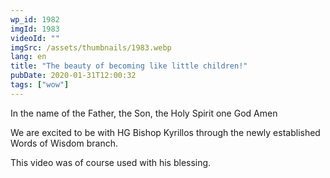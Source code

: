 ```yaml
---
wp_id: 1982
imgId: 1983
videoId: ""
imgSrc: /assets/thumbnails/1983.webp
lang: en
title: "The beauty of becoming like little children!"
pubDate: 2020-01-31T12:00:32
tags: ["wow"]
---
```


<p>In the name of the Father, the Son, the Holy Spirit one God Amen</p>
<p>We are excited to be with HG Bishop Kyrillos through the newly established Words of Wisdom branch.</p>
<p>This video was of course used with his blessing.</p>
